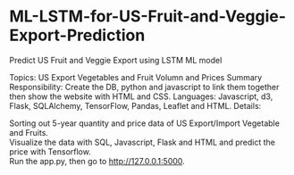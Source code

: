 # ML-LSTM-for-US-Fruit-and-Veggie-Export-Prediction
Predict US Fruit and Veggie Export using LSTM ML model

Topics: US Export Vegetables and Fruit Volumn and Prices Summary
Responsibility: Create the DB, python and javascript to link them together then show the website with HTML and CSS.
Languages: Javascript, d3, Flask, SQLAlchemy, TensorFlow, Pandas, Leaflet and HTML.
Details:

Sorting out 5-year quantity and price data of US Export/Import Vegetable and Fruits.<br>
Visualize the data with SQL, Javascript, Flask and HTML and predict the price with Tensorflow.<br>
Run the app.py, then go to http://127.0.0.1:5000.
